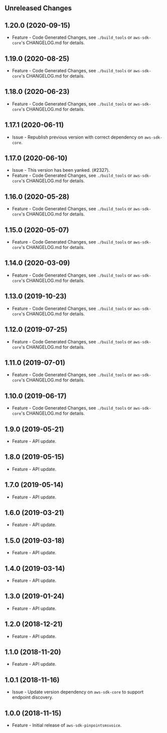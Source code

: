 Unreleased Changes
------------------

1.20.0 (2020-09-15)
------------------

* Feature - Code Generated Changes, see `./build_tools` or `aws-sdk-core`'s CHANGELOG.md for details.

1.19.0 (2020-08-25)
------------------

* Feature - Code Generated Changes, see `./build_tools` or `aws-sdk-core`'s CHANGELOG.md for details.

1.18.0 (2020-06-23)
------------------

* Feature - Code Generated Changes, see `./build_tools` or `aws-sdk-core`'s CHANGELOG.md for details.

1.17.1 (2020-06-11)
------------------

* Issue - Republish previous version with correct dependency on `aws-sdk-core`.

1.17.0 (2020-06-10)
------------------

* Issue - This version has been yanked. (#2327).
* Feature - Code Generated Changes, see `./build_tools` or `aws-sdk-core`'s CHANGELOG.md for details.

1.16.0 (2020-05-28)
------------------

* Feature - Code Generated Changes, see `./build_tools` or `aws-sdk-core`'s CHANGELOG.md for details.

1.15.0 (2020-05-07)
------------------

* Feature - Code Generated Changes, see `./build_tools` or `aws-sdk-core`'s CHANGELOG.md for details.

1.14.0 (2020-03-09)
------------------

* Feature - Code Generated Changes, see `./build_tools` or `aws-sdk-core`'s CHANGELOG.md for details.

1.13.0 (2019-10-23)
------------------

* Feature - Code Generated Changes, see `./build_tools` or `aws-sdk-core`'s CHANGELOG.md for details.

1.12.0 (2019-07-25)
------------------

* Feature - Code Generated Changes, see `./build_tools` or `aws-sdk-core`'s CHANGELOG.md for details.

1.11.0 (2019-07-01)
------------------

* Feature - Code Generated Changes, see `./build_tools` or `aws-sdk-core`'s CHANGELOG.md for details.

1.10.0 (2019-06-17)
------------------

* Feature - Code Generated Changes, see `./build_tools` or `aws-sdk-core`'s CHANGELOG.md for details.

1.9.0 (2019-05-21)
------------------

* Feature - API update.

1.8.0 (2019-05-15)
------------------

* Feature - API update.

1.7.0 (2019-05-14)
------------------

* Feature - API update.

1.6.0 (2019-03-21)
------------------

* Feature - API update.

1.5.0 (2019-03-18)
------------------

* Feature - API update.

1.4.0 (2019-03-14)
------------------

* Feature - API update.

1.3.0 (2019-01-24)
------------------

* Feature - API update.

1.2.0 (2018-12-21)
------------------

* Feature - API update.

1.1.0 (2018-11-20)
------------------

* Feature - API update.

1.0.1 (2018-11-16)
------------------

* Issue - Update version dependency on `aws-sdk-core` to support endpoint discovery.

1.0.0 (2018-11-15)
------------------

* Feature - Initial release of `aws-sdk-pinpointsmsvoice`.